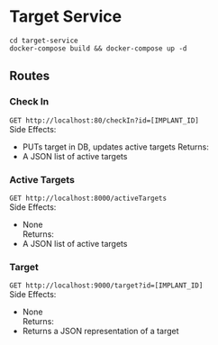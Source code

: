 # Target Service
```
cd target-service
docker-compose build && docker-compose up -d
```  

## Routes
### Check In
```GET http://localhost:80/checkIn?id=[IMPLANT_ID]```  
Side Effects:
- PUTs target in DB, updates active targets
Returns:
- A JSON list of active targets

### Active Targets
```GET http://localhost:8000/activeTargets```  
Side Effects: 
- None  
Returns:
- A JSON list of active targets

### Target
```GET http://localhost:9000/target?id=[IMPLANT_ID]```  
Side Effects:
- None  
Returns:
- Returns a JSON representation of a target